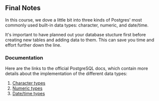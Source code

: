 ## Final Notes

In this course, we dove a little bit into three kinds of Postgres' most 
commonly used built-in data types: character, numeric, and date/time.

It's important to have planned out your database stucture first before 
creating new tables and adding data to them. This can save you time and effort 
further down the line.

### Documentation

Here are the links to the official PostgreSQL docs, which contain more details about the implementation of the different data types:
1. [Character types](https://www.postgresql.org/docs/current/datatype-character.html)
2. [Numeric types](https://www.postgresql.org/docs/current/datatype-numeric.html)
3. [Date/time types](https://www.postgresql.org/docs/current/datatype-datetime.html)
